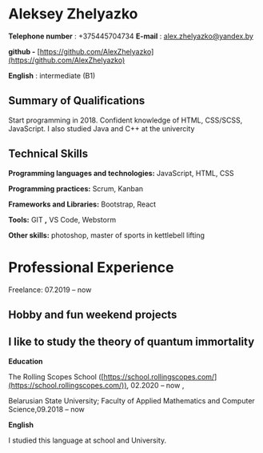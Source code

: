# **Aleksey Zhelyazko**

**Telephone number** : +375445704734
**E-mail** : [alex.zhelyazko@yandex.by](mailto:alex.zhelyazko@yandex.by)

**github -** [https://github.com/AlexZhelyazko](https://github.com/AlexZhelyazko)

**English** : intermediate (B1)

## **Summary of Qualifications**

Start programming in 2018. Confident knowledge of HTML, CSS/SCSS, JavaScript. I also studied Java and C++ at the univercity

## **Technical Skills**

**Programming languages and technologies:** JavaScript, HTML, CSS

**Programming practices:** Scrum, Kanban

**Frameworks and Libraries:** Bootstrap, React

**Tools:** GIT **,** VS Code,  Webstorm

**Other skills:** photoshop, master of sports in kettlebell lifting

# **Professional Experience**

Freelance: 07.2019 – now

## **Hobby and fun weekend projects**

## I like to study the theory of quantum immortality

**Education**

The Rolling Scopes School ([https://school.rollingscopes.com/](https://school.rollingscopes.com/)), 02.2020 – now ,

Belarusian State University; Faculty of Applied Mathematics and Computer Science,09.2018 – now

**English**

I studied this language at school and University.